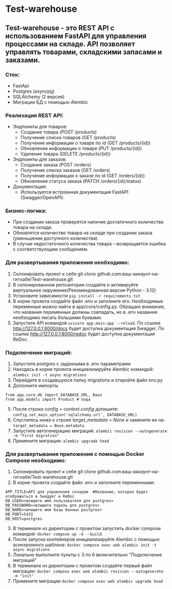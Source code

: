 # Test-warehouse
## Test-warehouse - это REST API с использованием FastAPI для управления процессами на складе. API позволяет управлять товарами, складскими запасами и заказами. ##
### Стек:
* FastApi
* Postgres (asyncpg)
* SQLAlchemy (2 версия)
* Миграции БД с помощью Alembic
### Реализация REST API:
* Эндпоинты для товаров:
  - Создание товара (POST /products)
  - Получение списка товаров (GET /products)
  - Получение информации о товаре по id (GET /products/{id})
  - Обновление информации о товаре (PUT /products/{id})
  - Удаление товара (DELETE /products/{id})
* Эндпоинты для заказов:
  - Создание заказа (POST /orders)
  - Получение списка заказов (GET /orders)
  - Получение информации о заказе по id (GET /orders/{id})
  - Обновление статуса заказа (PATCH /orders/{id}/status)
* Документация:
  - Используется встроенная документация FastAPI (Swagger/OpenAPI).
### Бизнес-логика:
* При создании заказа проверятся наличие достаточного количества товара на складе.
* Обновлятся количество товара на складе при создании заказа (уменьшение доступного количества).
* В случае недостаточного количества товара – возвращается ошибка с соответствующим сообщением.
### Для развертывания приложения необходимо:
1. Склонировать проект к себе git clone github.com:ваш-аккаунт-на-гитхабе/Test-warehouse.git
2. В склонированном репозитории создайте и активируйте виртуальное окружение(Рекомендованная версия Python - 3.12)
3. Установите зависимости ```pip install -r requirements.txt```
4. В корне проекта создайте файл .env и заполните его. Необходимые переменные можно найти в app/core/config.py. Обращаю внимание, что названия переменных должны совпадать, но в .env названия необходимо писать большими буквами.
5. Запустите API командой ```uvicorn app.main:app --reload```. По ссылке http://127.0.0.1:8000/docs будет доступна документация Swagger. По ссылке http://127.0.0.1:8000/redoc будет доступна документация ReDoc.
### Подключение миграций:
1. Запустите postgres с заданными в .env параметрами
2. Находясь в корне проекта инициализируйте Alembic командой:
```alembic init -t async migrations```
3. Перейдите в создавшуюся папку migrations и откройте файл env.py
5. Дополните импорты 
```
from app.core.db import DATABASE_URL, Base
from app.models import Product # noqa
```
5. После строки *config = context.config* допишите:
```config.set_main_option('sqlalchemy.url', DATABASE_URL)```
6. Спуститесь ниже к строке *target_metadata = None* и замените ее на:
```target_metadata = Base.metadata```
7. Запустите автогенерацию миграций:
```alembic revision --autogenerate -m "First migration"```
8. Примените миграции:
```alembic upgrade head ```
### Для развертывания приложения с помощью Docker Compose необходимо:
1. Склонировать проект к себе git clone github.com:ваш-аккаунт-на-гитхабе/Test-warehouse.git
2. В корне проекта создайте файл .env и заполните переменными:
```
APP_TITLE=API для управления складом  #Название, которое будет отображаться в Swagger и ReDoc
DB_USER=<впишите имя пользователя для postgres>
DB_PASSWORD=<впишите пароль для postgres>
DB_NAME=<впишите имя базы банных postgres>
DB_PORT=5432
DB_HOST=postgres
```
3. В терминале из директории с проектом запустить docker compose командой:
```docker compose up -d --build```
4. После запуска контейнеров инициализируйте Alembic с помощью асинхронного шаблона:
```docker compose exec web alembic init -t async migrations```
5. Локально выполните пункты с 3 по 6 включительно "Подключение миграций"
6. В терминале из директории с проектом создайте первый файл миграции:
```docker compose exec web alembic revision --autogenerate -m "init"```
7. Примените миграции ```docker compose exec web alembic upgrade head```
